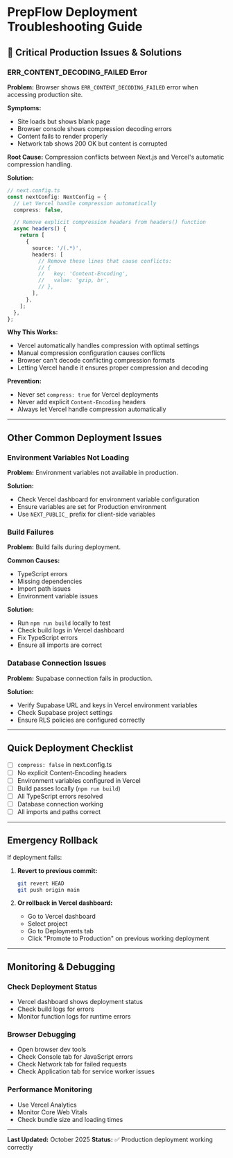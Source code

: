 # PrepFlow Deployment Troubleshooting Guide

## 🚨 Critical Production Issues & Solutions

### ERR_CONTENT_DECODING_FAILED Error

**Problem:** Browser shows `ERR_CONTENT_DECODING_FAILED` error when accessing production site.

**Symptoms:**

- Site loads but shows blank page
- Browser console shows compression decoding errors
- Content fails to render properly
- Network tab shows 200 OK but content is corrupted

**Root Cause:** Compression conflicts between Next.js and Vercel's automatic compression handling.

**Solution:**

```typescript
// next.config.ts
const nextConfig: NextConfig = {
  // Let Vercel handle compression automatically
  compress: false,

  // Remove explicit compression headers from headers() function
  async headers() {
    return [
      {
        source: '/(.*)',
        headers: [
          // Remove these lines that cause conflicts:
          // {
          //   key: 'Content-Encoding',
          //   value: 'gzip, br',
          // },
        ],
      },
    ];
  },
};
```

**Why This Works:**

- Vercel automatically handles compression with optimal settings
- Manual compression configuration causes conflicts
- Browser can't decode conflicting compression formats
- Letting Vercel handle it ensures proper compression and decoding

**Prevention:**

- Never set `compress: true` for Vercel deployments
- Never add explicit `Content-Encoding` headers
- Always let Vercel handle compression automatically

---

## Other Common Deployment Issues

### Environment Variables Not Loading

**Problem:** Environment variables not available in production.

**Solution:**

- Check Vercel dashboard for environment variable configuration
- Ensure variables are set for Production environment
- Use `NEXT_PUBLIC_` prefix for client-side variables

### Build Failures

**Problem:** Build fails during deployment.

**Common Causes:**

- TypeScript errors
- Missing dependencies
- Import path issues
- Environment variable issues

**Solution:**

- Run `npm run build` locally to test
- Check build logs in Vercel dashboard
- Fix TypeScript errors
- Ensure all imports are correct

### Database Connection Issues

**Problem:** Supabase connection fails in production.

**Solution:**

- Verify Supabase URL and keys in Vercel environment variables
- Check Supabase project settings
- Ensure RLS policies are configured correctly

---

## Quick Deployment Checklist

- [ ] `compress: false` in next.config.ts
- [ ] No explicit Content-Encoding headers
- [ ] Environment variables configured in Vercel
- [ ] Build passes locally (`npm run build`)
- [ ] All TypeScript errors resolved
- [ ] Database connection working
- [ ] All imports and paths correct

---

## Emergency Rollback

If deployment fails:

1. **Revert to previous commit:**

   ```bash
   git revert HEAD
   git push origin main
   ```

2. **Or rollback in Vercel dashboard:**
   - Go to Vercel dashboard
   - Select project
   - Go to Deployments tab
   - Click "Promote to Production" on previous working deployment

---

## Monitoring & Debugging

### Check Deployment Status

- Vercel dashboard shows deployment status
- Check build logs for errors
- Monitor function logs for runtime errors

### Browser Debugging

- Open browser dev tools
- Check Console tab for JavaScript errors
- Check Network tab for failed requests
- Check Application tab for service worker issues

### Performance Monitoring

- Use Vercel Analytics
- Monitor Core Web Vitals
- Check bundle size and loading times

---

**Last Updated:** October 2025
**Status:** ✅ Production deployment working correctly
